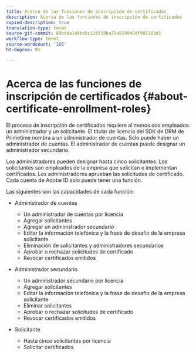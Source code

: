```yaml
---
title: Acerca de las funciones de inscripción de certificados
description: Acerca de las funciones de inscripción de certificados
copied-description: true
translation-type: tm+mt
source-git-commit: 89bdda1d4bd5c126f19ba75a819942df901183d1
workflow-type: tm+mt
source-wordcount: '166'
ht-degree: 0%

---
```



# Acerca de las funciones de inscripción de certificados {#about-certificate-enrollment-roles}

El proceso de inscripción de certificados requiere al menos dos empleados: un administrador y un solicitante. El titular de licencia del SDK de DRM de Primetime nombra a un administrador de cuentas. Solo puede haber un administrador de cuentas. El administrador de cuentas puede designar un administrador secundario.

Los administradores pueden designar hasta cinco solicitantes. Los solicitantes son empleados de la empresa que solicitan e implementan certificados. Los administradores aprueban las solicitudes de certificado. Cada cuenta de Adobe ID solo puede tener una función.

Las siguientes son las capacidades de cada función:

* Administrador de cuentas

   * Un administrador de cuentas por licencia
   * Agregar solicitantes
   * Agregar un administrador secundario
   * Editar la información telefónica y la frase de desafío de la empresa solicitante
   * Eliminación de solicitantes y administradores secundarios
   * Aprobar o rechazar solicitudes de certificado
   * Revocar certificados emitidos

* Administrador secundario

   * Un administrador secundario por licencia
   * Agregar solicitantes
   * Editar la información telefónica y la frase de desafío de la empresa solicitante
   * Eliminar solicitantes
   * Aprobar o rechazar solicitudes de certificado
   * Revocar certificados emitidos

* Solicitante

   * Hasta cinco solicitantes por licencia
   * Solicitar certificados


